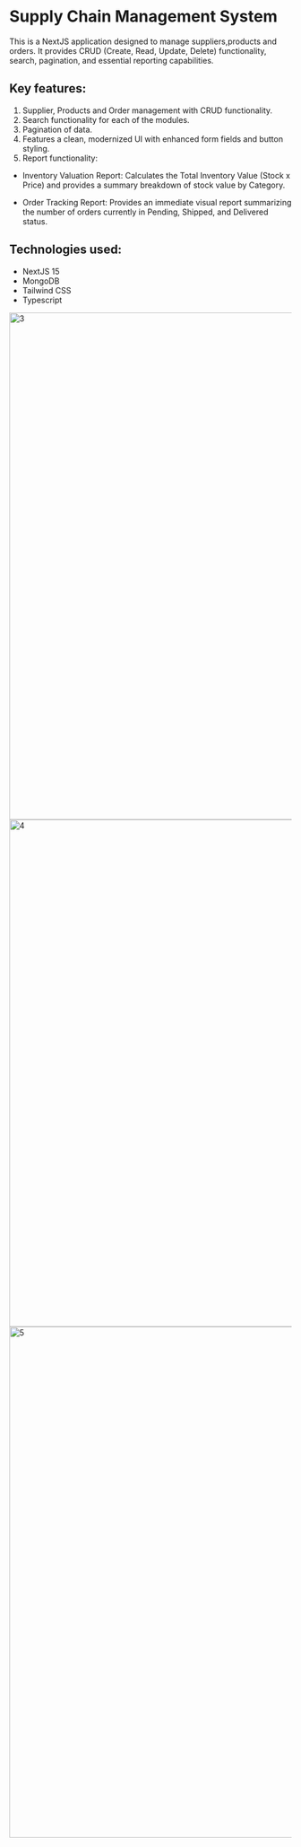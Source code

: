 # Supply Chain Management System

This is a NextJS application designed to manage suppliers,products and orders. It provides CRUD (Create, Read, Update, Delete) functionality, search, pagination, and essential reporting capabilities.

## Key features:

1. Supplier, Products and Order management with CRUD functionality.
2. Search functionality for each of the modules.
3. Pagination of data.
4. Features a clean, modernized UI with enhanced form fields and button styling.
5. Report functionality:
  - Inventory Valuation Report: Calculates the Total Inventory Value (Stock x Price) and provides a summary breakdown of stock value by Category.

  - Order Tracking Report: Provides an immediate visual report summarizing the number of orders currently in Pending, Shipped, and Delivered status.

## Technologies used:

 - NextJS 15
 - MongoDB
 - Tailwind CSS
 - Typescript


<img width="1891" height="904" alt="3" src="https://github.com/user-attachments/assets/25aa9124-023e-4993-8eea-5bdd842068f6" />
<img width="1889" height="904" alt="4" src="https://github.com/user-attachments/assets/0a5e0686-c7b7-4825-aee0-3478ca7aab3a" />
<img width="1901" height="911" alt="5" src="https://github.com/user-attachments/assets/453b62ea-eb5c-446e-9f00-13a991e37d54" />

